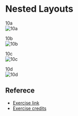 # Nested Layouts
10a<br>
![10a](https://github.com/user-attachments/assets/66fb0d00-4c38-479f-9f04-0eb450ed4a25)

10b<br>
![10b](https://github.com/user-attachments/assets/215d7ccd-fa24-447c-9d7a-8659e68219ca)

10c<br>
![10c](https://github.com/user-attachments/assets/aab4915f-ac83-484b-b533-ab7a894a2899)

10d<br>
![10d](https://github.com/user-attachments/assets/b9bcd2c4-5bc9-470d-bf8a-b93ced244a8f)

## Referece
- [Exercise link](https://github.com/SuperSimpleDev/html-css-course/blob/main/1-exercise-solutions/lesson-10/README.md)
- [Exercise credits](https://github.com/SuperSimpleDev)
